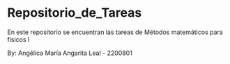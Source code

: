 # Repositorio_de_Tareas
En este repositorio se encuentran las tareas de Métodos matemáticos para físicos I


By: Angélica María Angarita Leal - 2200801
